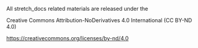 All stretch_docs related materials are released under the

Creative Commons Attribution-NoDerivatives 4.0 International (CC BY-ND 4.0)

https://creativecommons.org/licenses/by-nd/4.0
